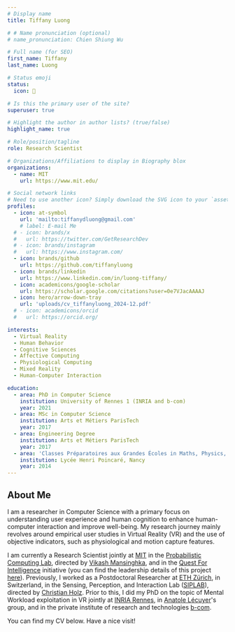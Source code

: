 ```yaml
---
# Display name
title: Tiffany Luong

# # Name pronunciation (optional)
# name_pronunciation: Chien Shiung Wu

# Full name (for SEO)
first_name: Tiffany
last_name: Luong

# Status emoji
status:
  icon: 🌸

# Is this the primary user of the site?
superuser: true

# Highlight the author in author lists? (true/false)
highlight_name: true

# Role/position/tagline
role: Research Scientist

# Organizations/Affiliations to display in Biography blox
organizations:
  - name: MIT
    url: https://www.mit.edu/

# Social network links
# Need to use another icon? Simply download the SVG icon to your `assets/media/icons/` folder.
profiles:
  - icon: at-symbol
    url: 'mailto:tiffanydluong@gmail.com'
    # label: E-mail Me
  # - icon: brands/x
  #   url: https://twitter.com/GetResearchDev
  # - icon: brands/instagram
  #   url: https://www.instagram.com/
  - icon: brands/github
    url: https://github.com/tiffanyluong 
  - icon: brands/linkedin
    url: https://www.linkedin.com/in/luong-tiffany/ 
  - icon: academicons/google-scholar
    url: https://scholar.google.com/citations?user=0e7VJacAAAAJ
  - icon: hero/arrow-down-tray
    url: 'uploads/cv_tiffanyluong_2024-12.pdf'
  # - icon: academicons/orcid
  #   url: https://orcid.org/

interests:
  - Virtual Reality 
  - Human Behavior
  - Cognitive Sciences
  - Affective Computing
  - Physiological Computing
  - Mixed Reality
  - Human-Computer Interaction

education:
  - area: PhD in Computer Science 
    institution: University of Rennes 1 (INRIA and b-com)
    year: 2021
  - area: MSc in Computer Science
    institution: Arts et Métiers ParisTech
    year: 2017
  - area: Engineering Degree
    institution: Arts et Métiers ParisTech
    year: 2017
  - area: 'Classes Préparatoires aux Grandes Écoles in Maths, Physics, and Engineering'
    institution: Lycée Henri Poincaré, Nancy
    year: 2014
---
```


## About Me

I am a researcher in Computer Science with a primary focus on understanding user experience and human cognition to enhance human-computer interaction and improve well-being. My research journey mainly revolves around empirical user studies in Virtual Reality (VR) and the use of objective indicators, such as physiological and motion capture features. 

I am currently a Research Scientist jointly at [MIT](https://www.mit.edu/) in the [Probabilistic Computing Lab](https://bcs.mit.edu/), directed by [Vikash Mansinghka](http://probcomp.csail.mit.edu/principal-investigator/), and in the [Quest For Intelligence](https://quest.mit.edu/about/vision-statement) initiative (you can find the leadership details of this project [here](https://quest.mit.edu/about/leadership)). Previously, I worked as a Postdoctoral Researcher at [ETH Zürich](https://ethz.ch/en.html), in Switzerland, in the Sensing, Perception, and Interaction Lab ([SIPLAB](https://siplab.org/)), directed by [Christian Holz](https://www.christianholz.net/). Prior to this, I did my PhD on the topic of Mental Workload exploitation in VR jointly at [INRIA Rennes](https://www.inria.fr/en/inria-centre-rennes-university), in [Anatole Lécuyer](https://people.rennes.inria.fr/Anatole.Lecuyer/)'s group, and in the private institute of research and technologies [b-com](https://b-com.com/en).

You can find my CV below. Have a nice visit!